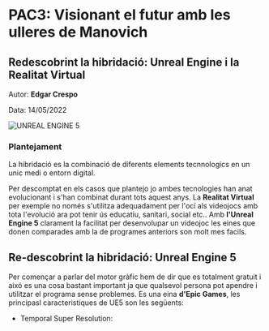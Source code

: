 # PAC3: Visionant el futur amb les ulleres de Manovich
## Redescobrint la hibridació: Unreal Engine i la Realitat Virtual
Autor: **Edgar Crespo**


Data: 14/05/2022


![UNREAL ENGINE 5](https://as01.epimg.net/meristation/imagenes/2022/03/24/reportajes/1648145141_497649_1648145204_noticia_normal.jpg)



### Plantejament
La hibridació es la combinació de diferents elements tecnnologics en un unic medi o entorn digital.


Per descomptat en els casos que plantejo jo ambes tecnologies han anat evolucionant i s'han combinat durant tots aquest anys. La **Realitat Virtual** per exemple no només s'utilitza adequadament per l'ocí als videojocs amb tota l'evolució ara pot tenir ús educatiu, sanitari, social etc..
Amb  **l'Unreal Engine 5**  clarament la facilitat per desenvolupar un videojoc les eines que donen comparades amb la de programes anteriors son molt mes facils.


## Re-descobrint la hibridació: Unreal Engine 5

Per començar a parlar del motor gràfic hem de dir que es totalment gratuit i aixó es una cosa bastant important ja que qualsevol persona pot apendre i utilitzar el programa sense problemes. Es una eina **d'Epic Games**, les principasl caracteristiques de UE5 son les següents:
- Temporal Super Resolution:

